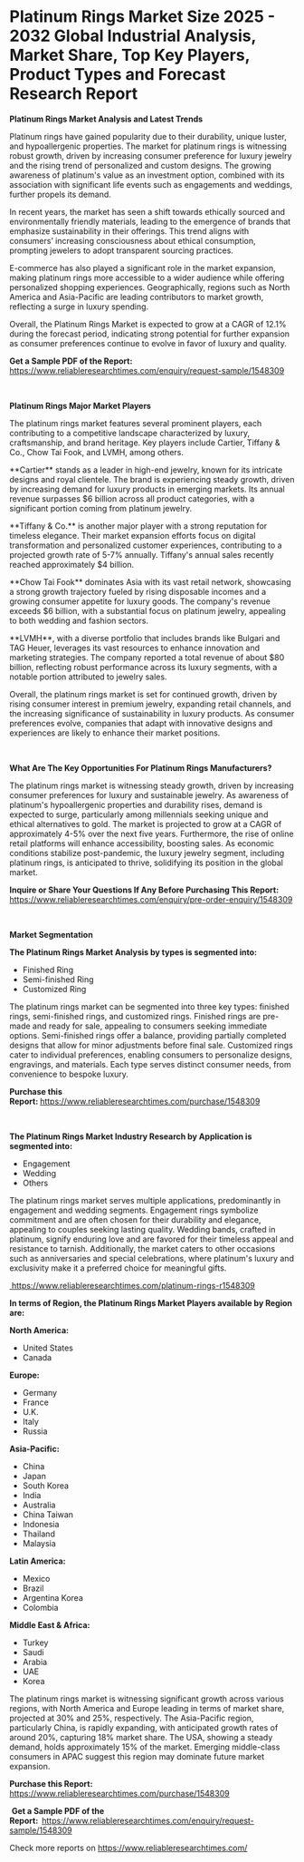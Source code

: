 <p><h1>Platinum Rings Market Size 2025 - 2032 Global Industrial Analysis, Market Share, Top Key Players, Product Types and Forecast Research Report</h1></p><p><strong>Platinum Rings Market Analysis and Latest Trends</strong></p>
<p><p>Platinum rings have gained popularity due to their durability, unique luster, and hypoallergenic properties. The market for platinum rings is witnessing robust growth, driven by increasing consumer preference for luxury jewelry and the rising trend of personalized and custom designs. The growing awareness of platinum's value as an investment option, combined with its association with significant life events such as engagements and weddings, further propels its demand.</p><p>In recent years, the market has seen a shift towards ethically sourced and environmentally friendly materials, leading to the emergence of brands that emphasize sustainability in their offerings. This trend aligns with consumers’ increasing consciousness about ethical consumption, prompting jewelers to adopt transparent sourcing practices. </p><p>E-commerce has also played a significant role in the market expansion, making platinum rings more accessible to a wider audience while offering personalized shopping experiences. Geographically, regions such as North America and Asia-Pacific are leading contributors to market growth, reflecting a surge in luxury spending.</p><p>Overall, the Platinum Rings Market is expected to grow at a CAGR of 12.1% during the forecast period, indicating strong potential for further expansion as consumer preferences continue to evolve in favor of luxury and quality.</p></p>
<p><strong>Get a Sample PDF of the Report:&nbsp;</strong> <a href="https://www.reliableresearchtimes.com/enquiry/request-sample/1548309?utm_campaign=3585&utm_medium=2&utm_source=Github&utm_content=ia&utm_term=05042025&utm_id=platinum-rings">https://www.reliableresearchtimes.com/enquiry/request-sample/1548309</a></p>
<p>&nbsp;</p>
<p><strong>Platinum Rings Major Market Players</strong></p>
<p><p>The platinum rings market features several prominent players, each contributing to a competitive landscape characterized by luxury, craftsmanship, and brand heritage. Key players include Cartier, Tiffany & Co., Chow Tai Fook, and LVMH, among others.</p><p>**Cartier** stands as a leader in high-end jewelry, known for its intricate designs and royal clientele. The brand is experiencing steady growth, driven by increasing demand for luxury products in emerging markets. Its annual revenue surpasses $6 billion across all product categories, with a significant portion coming from platinum jewelry.</p><p>**Tiffany & Co.** is another major player with a strong reputation for timeless elegance. Their market expansion efforts focus on digital transformation and personalized customer experiences, contributing to a projected growth rate of 5-7% annually. Tiffany's annual sales recently reached approximately $4 billion.</p><p>**Chow Tai Fook** dominates Asia with its vast retail network, showcasing a strong growth trajectory fueled by rising disposable incomes and a growing consumer appetite for luxury goods. The company's revenue exceeds $6 billion, with a substantial focus on platinum jewelry, appealing to both wedding and fashion sectors.</p><p>**LVMH**, with a diverse portfolio that includes brands like Bulgari and TAG Heuer, leverages its vast resources to enhance innovation and marketing strategies. The company reported a total revenue of about $80 billion, reflecting robust performance across its luxury segments, with a notable portion attributed to jewelry sales.</p><p>Overall, the platinum rings market is set for continued growth, driven by rising consumer interest in premium jewelry, expanding retail channels, and the increasing significance of sustainability in luxury products. As consumer preferences evolve, companies that adapt with innovative designs and experiences are likely to enhance their market positions.</p></p>
<p>&nbsp;</p>
<p><strong>What Are The Key Opportunities For Platinum Rings Manufacturers?</strong></p>
<p><p>The platinum rings market is witnessing steady growth, driven by increasing consumer preferences for luxury and sustainable jewelry. As awareness of platinum's hypoallergenic properties and durability rises, demand is expected to surge, particularly among millennials seeking unique and ethical alternatives to gold. The market is projected to grow at a CAGR of approximately 4-5% over the next five years. Furthermore, the rise of online retail platforms will enhance accessibility, boosting sales. As economic conditions stabilize post-pandemic, the luxury jewelry segment, including platinum rings, is anticipated to thrive, solidifying its position in the global market.</p></p>
<p><strong>Inquire or Share Your Questions If Any Before Purchasing This Report:</strong> <a href="https://www.reliableresearchtimes.com/enquiry/pre-order-enquiry/1548309?utm_campaign=3585&utm_medium=2&utm_source=Github&utm_content=ia&utm_term=05042025&utm_id=platinum-rings">https://www.reliableresearchtimes.com/enquiry/pre-order-enquiry/1548309</a></p>
<p>&nbsp;</p>
<p><strong>Market Segmentation</strong></p>
<p><strong>The Platinum Rings Market Analysis by types is segmented into:</strong></p>
<p><ul><li>Finished Ring</li><li>Semi-finished Ring</li><li>Customized Ring</li></ul></p>
<p><p>The platinum rings market can be segmented into three key types: finished rings, semi-finished rings, and customized rings. Finished rings are pre-made and ready for sale, appealing to consumers seeking immediate options. Semi-finished rings offer a balance, providing partially completed designs that allow for minor adjustments before final sale. Customized rings cater to individual preferences, enabling consumers to personalize designs, engravings, and materials. Each type serves distinct consumer needs, from convenience to bespoke luxury.</p></p>
<p><strong>Purchase this Report:&nbsp;</strong><a href="https://www.reliableresearchtimes.com/purchase/1548309?utm_campaign=3585&utm_medium=2&utm_source=Github&utm_content=ia&utm_term=05042025&utm_id=platinum-rings">https://www.reliableresearchtimes.com/purchase/1548309</a></p>
<p>&nbsp;</p>
<p><strong>The Platinum Rings Market Industry Research by Application is segmented into:</strong></p>
<p><ul><li>Engagement</li><li>Wedding</li><li>Others</li></ul></p>
<p><p>The platinum rings market serves multiple applications, predominantly in engagement and wedding segments. Engagement rings symbolize commitment and are often chosen for their durability and elegance, appealing to couples seeking lasting quality. Wedding bands, crafted in platinum, signify enduring love and are favored for their timeless appeal and resistance to tarnish. Additionally, the market caters to other occasions such as anniversaries and special celebrations, where platinum's luxury and exclusivity make it a preferred choice for meaningful gifts.</p></p>
<p><a href="https://www.reliableresearchtimes.com/platinum-rings-r1548309?utm_campaign=3585&utm_medium=2&utm_source=Github&utm_content=ia&utm_term=05042025&utm_id=platinum-rings">&nbsp;https://www.reliableresearchtimes.com/platinum-rings-r1548309</a></p>
<p><strong>In terms of Region, the Platinum Rings Market Players available by Region are:</strong></p>
<p>
    <p> <strong> North America: </strong>
        <ul>
            <li>United States</li>
            <li>Canada</li>
        </ul>
        </p> 
    <p> <strong> Europe: </strong>
        <ul>
            <li>Germany</li>
            <li>France</li>
            <li>U.K.</li>
            <li>Italy</li>
            <li>Russia</li>
        </ul>
        </p> 
    <p> <strong> Asia-Pacific: </strong>
        <ul>
            <li>China</li>
            <li>Japan</li>
            <li>South Korea</li>
            <li>India</li>
            <li>Australia</li>
            <li>China Taiwan</li>
            <li>Indonesia</li>
            <li>Thailand</li>
            <li>Malaysia</li>
        </ul>
        </p> 
    <p> <strong> Latin America: </strong>
        <ul>
            <li>Mexico</li>
            <li>Brazil</li>
            <li>Argentina Korea</li>
            <li>Colombia</li>
        </ul>
        </p> 
    <p> <strong> Middle East & Africa: </strong>
        <ul>
            <li>Turkey</li>
            <li>Saudi</li>
            <li>Arabia</li>
            <li>UAE</li>
            <li>Korea</li>
        </ul>
    </p>
    </p>
<p><p>The platinum rings market is witnessing significant growth across various regions, with North America and Europe leading in terms of market share, projected at 30% and 25%, respectively. The Asia-Pacific region, particularly China, is rapidly expanding, with anticipated growth rates of around 20%, capturing 18% market share. The USA, showing a steady demand, holds approximately 15% of the market. Emerging middle-class consumers in APAC suggest this region may dominate future market expansion.</p></p>
<p><strong>Purchase this Report: </strong><a href="https://www.reliableresearchtimes.com/purchase/1548309?utm_campaign=3585&utm_medium=2&utm_source=Github&utm_content=ia&utm_term=05042025&utm_id=platinum-rings">https://www.reliableresearchtimes.com/purchase/1548309</a></p>
<p>&nbsp;<strong>Get a Sample PDF of the Report:&nbsp;&nbsp;</strong><a href="https://www.reliableresearchtimes.com/enquiry/request-sample/1548309?utm_campaign=3585&utm_medium=2&utm_source=Github&utm_content=ia&utm_term=05042025&utm_id=platinum-rings">https://www.reliableresearchtimes.com/enquiry/request-sample/1548309</a></p>
<p><strong></strong></p>
<p>Check more reports on <a href="https://www.reliableresearchtimes.com/?utm_campaign=3585&utm_medium=2&utm_source=Github&utm_content=ia&utm_term=05042025&utm_id=platinum-rings">https://www.reliableresearchtimes.com/</a></p>